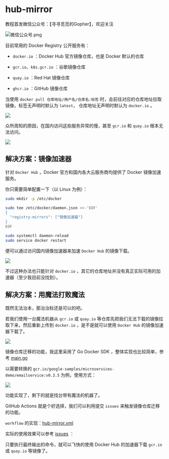 # hub-mirror

教程首发微信公众号：【寻寻觅觅的Gopher】，欢迎关注

![微信公众号.png](https://cdn.nlark.com/yuque/0/2021/png/1077776/1628483947581-9a649b2f-a0bb-4ef4-879d-92ab6e9fddde.png)

目前常用的 Docker Registry 公开服务有：

- `docker.io` ：Docker Hub 官方镜像仓库，也是 Docker 默认的仓库

- `gcr.io`、`k8s.gcr.io` ：谷歌镜像仓库

- `quay.io` ：Red Hat 镜像仓库

- `ghcr.io` ：GitHub 镜像仓库

当使用 `docker pull 仓库地址/用户名/仓库名:标签` 时，会前往对应的仓库地址拉取镜像，标签无声明时默认为 `latest`， 仓库地址无声明时默认为 `docker.io` 。

![](https://gitee.com/togettoyou/picture/raw/master/2022-1-24/1642987913348-Snipaste_2022-01-24_09-26-33.gif)

众所周知的原因，在国内访问这些服务异常的慢，甚至 `gcr.io` 和 `quay.io` 根本无法访问。

![](https://gitee.com/togettoyou/picture/raw/master/2022-1-24/1642994022304-carbon%20(5).gif)


## 解决方案：镜像加速器

针对 `Docker Hub` ，Docker 官方和国内各大云服务商均提供了 Docker 镜像加速服务。

你只需要简单配置一下（以 Linux 为例）：

```bash
sudo mkdir -p /etc/docker

sudo tee /etc/docker/daemon.json <<-'EOF'
{
  "registry-mirrors": ["镜像加速器"]
}
EOF

sudo systemctl daemon-reload
sudo service docker restart
```

便可以通过访问国内镜像加速器来加速 `Docker Hub` 的镜像下载。

![](https://gitee.com/togettoyou/picture/raw/master/2022-1-24/1642989154674-Snipaste_2022-01-24_09-27-33.gif)

不过这种办法也只能针对 `docker.io` ，其它的仓库地址并没有真正实际可用的加速器（至少我目前没找到）。

## 解决方案：用魔法打败魔法

既然无法治本，那治治标还是可以的吧。

若我们使用一台魔法机器从 `gcr.io` 或 `quay.io` 等仓库先把我们无法下载的镜像拉取下来，然后重新上传到 `docker.io` ，是不是就可以使用 `Docker Hub` 的镜像加速器下载了。

![](https://gitee.com/togettoyou/picture/raw/master/2022-1-24/1642990777364-Snipaste_2022-01-24_09-28-51.gif)

镜像仓库迁移的功能，我这里采用了 Go Docker SDK ，整体实现也比较简单，参考 [main.go](https://github.com/togettoyou/hub-mirror/blob/main/main.go)

以需要转换的 `gcr.io/google-samples/microservices-demo/emailservice:v0.3.5` 为例，使用方式：

![](https://gitee.com/togettoyou/picture/raw/master/2022-1-24/1642991865261-carbon-_3_.gif)

功能实现了，剩下的就是找台带有魔法的机器了。

GitHub Actions 就是个好选择，我们可以利用提交 `issues` 来触发镜像仓库迁移的功能。

`workflow` 的实现：[hub-mirror.yml](https://github.com/togettoyou/hub-mirror/blob/main/.github/workflows/hub-mirror.yml)

实际的使用效果可以参考 [issues](https://github.com/togettoyou/hub-mirror/issues?q=is%3Aissue+is%3Aopen+label%3Ahub-mirror) ：

只要执行最终输出的命令，就可以飞快的使用 Docker Hub 的加速器下载 `gcr.io` 或 `quay.io` 等镜像了。
